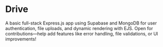 # Drive
A basic full-stack Express.js app using Supabase and MongoDB for user authentication, file uploads, and dynamic rendering with EJS. Open for contributions—help add features like error handling, file validations, or UI improvements!
